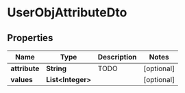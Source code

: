 

# UserObjAttributeDto

## Properties

Name | Type | Description | Notes
------------ | ------------- | ------------- | -------------
**attribute** | **String** | TODO |  [optional]
**values** | **List&lt;Integer&gt;** |  |  [optional]




